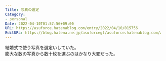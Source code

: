 ```yaml
---
Title: 写真の選定
Category:
- personal
Date: 2022-04-10T01:57:56+09:00
URL: https://asuforce.hatenablog.com/entry/2022/04/10/015756
EditURL: https://blog.hatena.ne.jp/asuforcegt/asuforce.hatenablog.com/atom/entry/13574176438081454489
---
```


結婚式で使う写真を選定いしていた。  
膨大な数の写真から数十枚を選ぶのはかなり大変だった。
